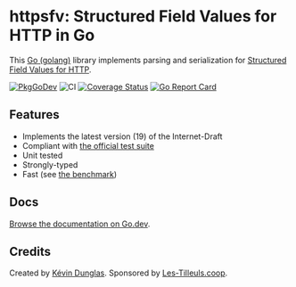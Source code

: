 # httpsfv: Structured Field Values for HTTP in Go

This [Go (golang)](https://golang.org) library implements parsing and serialization for [Structured Field Values for HTTP](https://httpwg.org/http-extensions/draft-ietf-httpbis-header-structure.html).

[![PkgGoDev](https://pkg.go.dev/badge/github.com/dunglas/httpsfv)](https://pkg.go.dev/github.com/dunglas/httpsfv)
![CI](https://github.com/dunglas/httpsfv/workflows/CI/badge.svg)
[![Coverage Status](https://coveralls.io/repos/github/dunglas/httpsfv/badge.svg?branch=master)](https://coveralls.io/github/dunglas/httpsfv?branch=master)
[![Go Report Card](https://goreportcard.com/badge/github.com/dunglas/httpsfv)](https://goreportcard.com/report/github.com/dunglas/httpsfv)

## Features

* Implements the latest version (19) of the Internet-Draft
* Compliant with [the official test suite](https://github.com/httpwg/structured-field-tests)
* Unit tested
* Strongly-typed
* Fast (see [the benchmark](httpwg_test.go))

## Docs

[Browse the documentation on Go.dev](https://pkg.go.dev/dunglas/httpsfv).

## Credits

Created by [Kévin Dunglas](https://dunglas.fr). Sponsored by [Les-Tilleuls.coop](https://les-tilleuls.coop).
